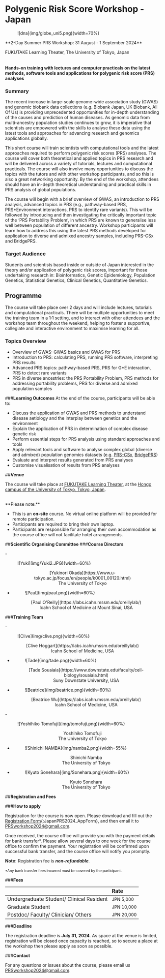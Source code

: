 
# **Polygenic Risk Score Workshop - Japan**
<figure markdown>![dna](img/globe_uni5.png){width=70%}</figure>
**2-Day Summer PRS Workshop: 31 August - 1 September 2024**

FUKUTAKE Learning Theater, The University of Tokyo, Japan
<br></br><br>
**Hands-on training with lectures and computer practicals on the latest methods, software tools and applications for polygenic risk score (PRS) analyses**

### **Summary**


The recent increase in large-scale genome-wide association study (GWAS) and genomic biobank data collections (e.g. Biobank Japan, UK Biobank, All Of Us) is providing unprecedented opportunities for in-depth understanding of the causes and prediction of human diseases. As genomic data from multi-ancestry population studies continues to grow, it is imperative that scientists are empowered with the skills to analyse these data using the latest tools and approaches for advancing research and genomics applications globally. 

This short course will train scientists with computational tools and the latest approaches required to perform polygenic risk scores (PRS) analyses. The course will cover both theoretical and applied topics in PRS research and will be delivered across a variety of tutorials, lectures and computational practicals. The course will also involve many opportunities to discuss the topics with the tutors and with other workshop participants, and so this is also a great networking opportunity. By the end of the workshop, attendees should have an in-depth theoretical understanding and practical skills in PRS analysis of global populations. 

The course will begin with a brief overview of GWAS, an introduction to PRS analysis, advanced topics in PRS (e.g., pathway-based PRS, PRS*Environment interactions, PRS to identify rare variants). This will be followed by introducing and then investigating the critically important topic of the ‘PRS Portability Problem’, in which PRS are known to generalise less well between population of different ancestry. Workshop participants will learn how to address this using the latest PRS methods developed for application to diverse and admixed ancestry samples, including PRS-CSx and BridgePRS.


### **Target Audience**

Students and scientists based inside or outside of Japan interested in the theory and/or application of polygenic risk scores, important for those undertaking research in: Bioinformatics, Genetic Epidemiology, Population Genetics, Statistical Genetics, Clinical Genetics, Quantitative Genetics.

## **Programme**
The course will take place over 2 days and will include lectures, tutorials and computational practicals. There will be multiple opportunities to meet the training team in a 1:1 setting, and to interact with other attendees and the workshop team throughout the weekend, helping to foster a supportive, collegiate and interactive environment to maximise learning for all.

### **Topics Overview**

* Overview of GWAS: GWAS basics and GWAS for PRS
* Introduction to PRS: calculating PRS, running PRS software, interpreting PRS results
* Advanced PRS topics: pathway-based PRS, PRS for G*E interaction, PRS to detect rare variants
* PRS in diverse ancestries: the PRS Portability Problem, PRS methods for addressing portability problems, PRS for diverse and admixed population samples

###**Learning Outcomes**
At the end of the course, participants will be able to:

* Discuss the application of GWAS and PRS methods to understand disease aetiology and the interplay between genetics and the environment
* Explain the application of PRS in determination of complex disease genetic risk 
* Perform essential steps for PRS analysis using standard approaches and tools
* Apply relevant tools and software to analyse complex global (diverse and admixed) population genomics datasets (e.g. [PRS-CSx](https://www.nature.com/articles/s41588-022-01054-7), [BridgePRS](https://www.nature.com/articles/s41588-023-01583-9))
* Evaluate and interpret results generated from PRS analyses
* Customise visualisation of results from PRS analyses

##**Venue**

The course will take place at [FUKUTAKE Learning Theater](https://fukutake.iii.u-tokyo.ac.jp/english/facilities_inside-fukutake_learning_theater.html), at the [Hongo campus of the University of Tokyo, Tokyo, Japan](https://www.google.com/maps/place/%E6%9D%B1%E4%BA%AC%E5%A4%A7%E5%AD%B8/@35.7138194,139.7601623,17z/data=!3m1!4b1!4m6!3m5!1s0x60188c2ffa206ea3:0x30e407498313ba95!8m2!3d35.7138151!4d139.7627372!16zL20vMDE3bHZk?entry=ttu). 


<br />
**Please note:**

* This is an **on-site** course. No virtual online platform will be provided for remote participation. 
* Participants are required to bring their own laptop. 
* Participants are responsible for arranging their own accommodation as the course office will not facilitate hotel arrangements.

##**Scientific Organising Committee**
###**Course Directors**
<div class="grid cards" markdown>
- <figure markdown>![Yuki](img/Yuki2.JPG){width=60%}</figure>
    <center> [Yukinori Okada](https://www.u-tokyo.ac.jp/focus/en/people/k0001_00120.html) </center>
    <center>The University of Tokyo</center>


- <figure markdown>![Paul](img/paul.png){width=60%}</figure>
    
    <center>[Paul O'Reilly](https://labs.icahn.mssm.edu/oreillylab/)</center>
    <center>Icahn School of Medicine at Mount Sinai, USA </center>

</div>


###**Training Team**
<div class="grid cards" markdown>
- <figure markdown>![Clive](img/clive.png){width=60%}</figure>
    <center> [Clive Hoggart](https://labs.icahn.mssm.edu/oreillylab/)</center>
    <center>Icahn School of Medicine, USA </center>


- <figure markdown>![Tade](img/tade.png){width=60%}</figure>
    
    <center>[Tade Souaiaia](https://www.downstate.edu/faculty/cell-biology/souaiaia.html)</center>
    <center>Suny Downstate University, USA </center>

- <figure markdown>![Beatrice](img/beatrice.png){width=60%}</figure>
    <center> [Beatrice Wu](https://labs.icahn.mssm.edu/oreillylab/)</center>
    <center> Icahn School of Medicine, USA  </center>
</div>

<div class="grid cards" markdown>
- <figure markdown>![Yoshihiko Tomofuji](img/tomofuji.png){width=60%}</figure>
    <center> Yoshihiko Tomofuji </center>
    <center>The University of Tokyo </center>


- <figure markdown>![Shinichi NAMBA](img/namba2.png){width=55%}</figure>
    
    <center>Shinichi Namba</center>
    <center>The University of Tokyo </center>

- <figure markdown>![Kyuto Sonehara](img/Sonehara.png){width=60%}</figure>
    <center>Kyuto Sonehara</center>
    <center> The University of Tokyo  </center>


</div>



##**Registration and Fees**

###**How to apply**

Registration for the course is now open. Please download and fill out the [Registration Form](img/JapanPRS2024_AppForm_v2.docx){:JapanPRS2024_AppForm}, and then email it to PRSworkshop2024@gmail.com. 

Once received, the course office will provide you with the payment details for bank transfer*. Please allow several days to one week for the course office to confirm the payment. Your registration will be confirmed upon successful bank transfer, and the course office will notify you promptly. 

**Note:**  Registration fee is ***non-refundable***.



<small>
*Any bank transfer fees incurred must be covered by the participant.
</small>


###**Fees**

|     | <span style="font-size:larger;">Rate</span>                           |
| :---------- | :----------------------------------- |
|  <span style="font-size:larger;">Undergraduate Student/ Clinical Resident</span>      | JPN 5,000  |
| <span style="font-size:larger;">Graduate Student</span>      | JPN 10,000|
| <span style="font-size:larger;">Postdoc/ Faculty/ Clinician/ Others</span>      | JPN 20,000|





###**Deadline**

The registration deadline is **July 31, 2024**. As space at the venue is limited, registration will be closed once capacity is reached, so to secure a place at the workshop then please apply as soon as possible.

###**Contact**

For any questions or issues about the course, please email us PRSworkshop2024@gmail.com. 


<br />
<br />
<br />





